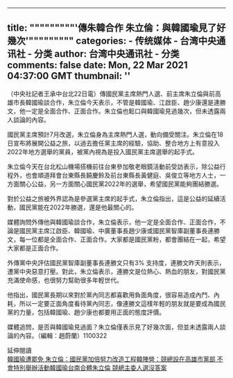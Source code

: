 
---
title: """""""""'傳朱韓合作  朱立倫：與韓國瑜見了好幾次'"""""""""
categories: 
    - 传统媒体
    - 台湾中央通讯社 - 分类
author: 台湾中央通讯社 - 分类
comments: false
date: Mon, 22 Mar 2021 04:37:00 GMT
thumbnail: ''
---

<div>   
<p>（中央社記者王承中台北22日電）傳國民黨主席熱門人選、前主席朱立倫與前高雄市長韓國瑜談合作，朱立倫今天表示，不管是韓國瑜、江啟臣、趙少康還是連勝文，他一定是全面合作、正面合作。朱立倫也鬆口與韓國瑜見過幾次，但未透露兩人談論的內容。</p><p>國民黨主席預計7月改選，朱立倫身為主席熱門人選，動向備受關注。朱立倫在18日宣布將展開公益之旅，以過去擔任黨主席的經驗，協助、整合地方上有意投入2022年地方選舉的黨員，被黨內視為是投入國民黨主席選舉的起手式。</p><p>朱立倫今天在台北松山機場搭機前往台東參加敬老眼鏡活動前受訪表示，除公益行程外，也會順道拜會台東縣長饒慶鈴及前台東縣長黃健庭、吳俊立等地方人士，一方面關心公益，另一方面關心國民黨2022年的選舉，希望國民黨能夠團結勝選。</p><p>對於公益之旅被外界認為是參選黨主席的起手式，朱立倫指出，這是公益的延續活動，國民黨能在2022年勝選，還是他最關心的。</p><p>媒體詢問外傳他與韓國瑜談合作，朱立倫表示，他一定是全面合作、正面合作，不論是國民黨主席江啟臣、韓國瑜、中廣董事長趙少康或國民黨智庫副董事長連勝文，每一位都是全面合作、正面合作。大家都是國民黨粉，都會團結在一起，希望大家都是正面合作。</p><p>外傳黨中央評估國民黨智庫副董事長連勝文只有3% 支持度，連勝文昨天則表示，遭黨中央惡意打壓。對此，朱立倫表示，連勝文是位熱心、熱血的朋友，對國民黨充滿使命感，也很努力幫助很多年輕世代。</p><p>他指出，國民黨長期以來對於黨內同志都喜歡用負面角度，很容易造成內鬥、內耗，所以一定要正面角度看待黨內同志，像連勝文這樣年輕的朋友就是要成為國民黨的力量，包括韓國瑜、趙少康也都要用正面的態度評價。</p><p>媒體追問，是否與韓國瑜見過面？朱立倫僅表示見了好幾次面，但並未透露兩人談論的內容。（編輯：趙蔚蘭）1100322</p><div class="paragraph moreArticle"><div class="moreArticle-title">延伸閱讀</div><a class="moreArticle-link autoTag" href="https://www.cna.com.tw/news/aipl/202006060201.aspx"><i class="icon-dot"></i><span>韓國瑜遭罷免  朱立倫：國民黨加倍努力改造工程</span></a><a class="moreArticle-link autoTag" href="https://www.cna.com.tw/news/aipl/201912020299.aspx"><i class="icon-dot"></i><span>韓陣營：競總設在高雄市黨部 不會特別舉辦活動</span></a><a class="moreArticle-link autoTag" href="https://www.cna.com.tw/news/aipl/201911020080.aspx"><i class="icon-dot"></i><span>韓國瑜台南合體朱立倫  競總主委人選沒答案</span></a></div>  
</div>
            